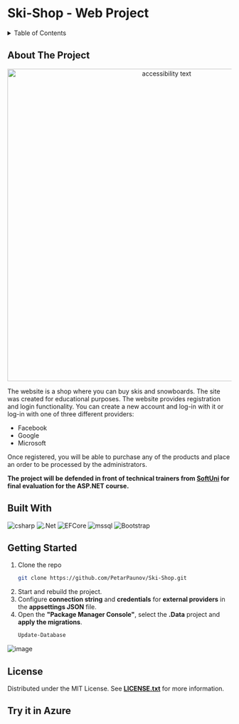 # Ski-Shop - Web Project 

<!-- TABLE OF CONTENTS -->
<details>
  <summary>Table of Contents</summary>
  <ol>
    <li>
      <a href="#about-the-project">About The Project</a>
    </li>
    <li>
      <a href="#built-with">Built With</a>
    </li>
    <li>
      <a href="#getting-started">Getting Started</a>
    </li>
    <li><a href="#license">License</a></li>
    <li><a href="#try-it-in-azure">Try it in Azure</a></li>
  </ol>
</details>

## About The Project

<p align="center">
  <img src="https://user-images.githubusercontent.com/85368212/205940865-663b7252-6eb8-4689-8c50-a2c67da7159c.png" width="700" alt="accessibility text">
</p>

The website is a shop where you can buy skis and snowboards. The site was created for educational purposes. The website provides registration and login functionality. You can create a new account and log-in with it or log-in with one of three different providers: 
- Facebook
- Google
- Microsoft

Once registered, you will be able to purchase any of the products and place an order to be processed by the administrators. 

**The project will be defended in front of technical trainers from [SoftUni](https://softuni.bg/) for final evaluation for the ASP.NET course.**

## Built With

![csharp](https://img.shields.io/badge/C%23-239120?style=for-the-badge&logo=c-sharp&logoColor=white)
![.Net](https://img.shields.io/badge/.NET-5C2D91?style=for-the-badge&logo=.net&logoColor=white)
![EFCore](https://img.shields.io/badge/Entity_Framework_Core-5C2D91?style=for-the-badge&logo=&logoColor=white)
![mssql](https://img.shields.io/badge/MSSQL-07405E?style=for-the-badge&logo=microsoft&logoColor=white)
![Bootstrap](https://img.shields.io/badge/bootstrap-%23563D7C.svg?style=for-the-badge&logo=bootstrap&logoColor=white)

## Getting Started

1. Clone the repo
   ```sh
   git clone https://github.com/PetarPaunov/Ski-Shop.git
   
2. Start and rebuild the project.
3. Configure **connection string** and **credentials** for **external providers** in the **appsettings JSON** file.
4. Open the **"Package Manager Console"**, select the **.Data** project and **apply the migrations**.
   ```sh
   Update-Database
   
![image](https://user-images.githubusercontent.com/85368212/206008220-ce062f06-19fa-4797-9081-c420a67d2f5e.png)

## License

Distributed under the MIT License. See [**LICENSE.txt**](LICENSE) for more information.

## Try it in Azure




